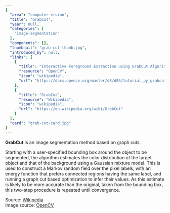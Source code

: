 ```yaml
---
{
  "area": "computer-vision",
  "title": "GrabCut",
  "year": null,
  "categories": [
    "image-segmentation"
  ],
  "components": [],
  "thumbnail": "grab-cut-thumb.jpg",
  "introduced_by": null,
  "links": [
    {
      "title": "Interactive Foreground Extraction using GrabCut Algorithm ",
      "resource": "OpenCV",
      "icon": "wikipedia",
      "url": "https://docs.opencv.org/master/d8/d83/tutorial_py_grabcut.html"
    },
    {
      "title": "GrabCut",
      "resource": "Wikipedia",
      "icon": "wikipedia",
      "url": "https://en.wikipedia.org/wiki/GrabCut"
    }
  ],
  "card": "grab-cut-card.jpg"
}
---
```

**GrabCut** is an image segmentation method based on graph cuts.

Starting with a user-specified bounding box around the object to be segmented, the algorithm estimates the color distribution of the target object and that of the background using a Gaussian mixture model. This is used to construct a Markov random field over the pixel labels, with an energy function that prefers connected regions having the same label, and running a graph cut based optimization to infer their values. As this estimate is likely to be more accurate than the original, taken from the bounding box, this two-step procedure is repeated until convergence.  

Source: [Wikipedia](https://en.wikipedia.org/wiki/GrabCut)  
Image source: [OpenCV](https://docs.opencv.org/master/d8/d83/tutorial_py_grabcut.html)
